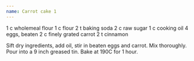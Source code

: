 ```yaml
---
name: Carrot cake 1
---
```


1 c wholemeal flour
1 c flour
2 t baking soda
2 c raw sugar
1 c cooking oil
4 eggs, beaten
2 c finely grated carrot
2 t cinnamon

Sift dry ingredients, add oil, stir in beaten eggs and carrot.  Mix thoroughly.  Pour into a 9 inch greased tin.  Bake at 190C for 1 hour.

